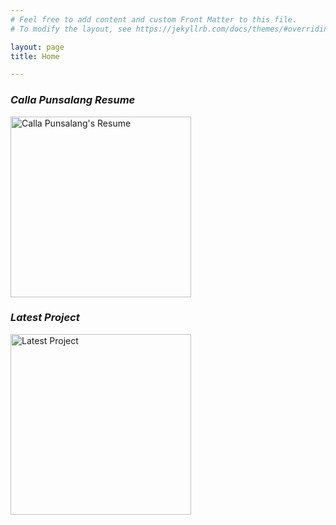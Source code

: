 ```yaml
---
# Feel free to add content and custom Front Matter to this file.
# To modify the layout, see https://jekyllrb.com/docs/themes/#overriding-theme-defaults

layout: page
title: Home

---
```


### *Calla Punsalang Resume*

<a href="/Doku/content/CKPunsalang_Resume_110724.pdf">
	<img src="/Doku/content/CKPunsalang_Resume_110724.pdf"
		 alt="Calla Punsalang's Resume" 
		 height="289">
</a> 

### *Latest Project*

<a href="/Doku/doku">
	<img src="/Doku/images/doku_main.png"
		 alt="Latest Project"
	 	 height="289">
</a>

